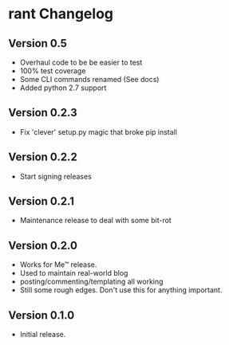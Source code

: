 rant Changelog
==============

Version 0.5
-------------
- Overhaul code to be be easier to test
- 100% test coverage
- Some CLI commands renamed (See docs)
- Added python 2.7 support

Version 0.2.3
-------------
- Fix 'clever' setup.py magic that broke pip install

Version 0.2.2
-------------
- Start signing releases

Version 0.2.1
-------------
- Maintenance release to deal with some bit-rot

Version 0.2.0
-------------
- Works for Me™ release.
- Used to maintain real-world blog
- posting/commenting/templating all working
- Still some rough edges. Don't use this for anything important.

Version 0.1.0
-------------
- Initial release.

